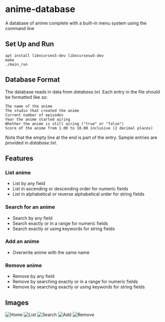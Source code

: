 # anime-database

A database of anime complete with a built-in menu system using the command line

## Set Up and Run

```
apt install libncurses5-dev libncursesw5-dev
make
./main_run
```

## Database Format

The database reads in data from *database.txt*. Each entry in the file should be formatted like so:
```
The name of the anime 
The studio that created the anime 
Current number of episodes
Year the anime started airing
Whether the anime is still airing ("true" or "false")
Score of the anime from 1.00 to 10.00 inclusive (2 decimal places)

```

Note that the empty line at the end is part of the entry. Sample entries are provided in *database.txt*.  

## Features 

### List anime
- List by any field 
- List in ascending or descending order for numeric fields
- List in alphabetical or reverse alphabetical order for string fields

### Search for an anime
- Search by any field
- Search exactly or in a range for numeric fields 
- Search exactly or using keywords for string fields 

### Add an anime
- Overwrite anime with the same name 

### Remove anime
- Remove by any field 
- Remove by searching exactly or in a range for numeric fields
- Remove by searching exactly or using keywords for string fields 

## Images
![Home](https://starship.jerrytq.com/anime-database/docs/home.png)
![List](https://starship.jerrytq.com/anime-database/docs/list.png)
![Search](https://starship.jerrytq.com/anime-database/docs/search.png)
![Add](https://starship.jerrytq.com/anime-database/docs/add.png)
![Remove](https://starship.jerrytq.com/anime-database/docs/remove.png)

